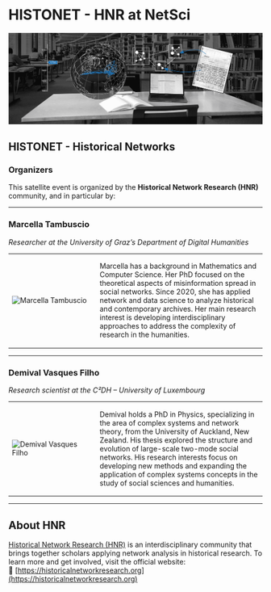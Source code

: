 # HISTONET - HNR at NetSci

<img src="images/hnr header modern-min.png">

## HISTONET - Historical Networks

### Organizers 

This satellite event is organized by the **Historical Network Research (HNR)** community, and in particular by:

---

### Marcella Tambuscio  

*Researcher at the University of Graz’s Department of Digital Humanities*

<table>
<tr>
<td style="width: 160px;">
  <img src="/netsci-maastricht/images/marcella.png" alt="Marcella Tambuscio" width="140">
</td>
<td>

Marcella has a background in Mathematics and Computer Science. Her PhD focused on the theoretical aspects of misinformation spread in social networks. Since 2020, she has applied network and data science to analyze historical and contemporary archives. Her main research interest is developing interdisciplinary approaches to address the complexity of research in the humanities.

</td>
</tr>
</table>

---

### Demival Vasques Filho  

*Research scientist at the C²DH – University of Luxembourg*

<table>
<tr>
<td style="width: 160px;">
  <img src="/netsci-maastricht/images/demival.png" alt="Demival Vasques Filho" width="140">
</td>
<td>

Demival holds a PhD in Physics, specializing in the area of complex systems and network theory, from the University of Auckland, New Zealand. His thesis explored the structure and evolution of large-scale two-mode social networks. His research interests focus on developing new methods and expanding the application of complex systems concepts in the study of social sciences and humanities.

</td>
</tr>
</table>



---

## About HNR

[Historical Network Research (HNR)](https://historicalnetworkresearch.org/about/) is an interdisciplinary community that brings together scholars applying network analysis in historical research. To learn more and get involved, visit the official website:  
🔗 [https://historicalnetworkresearch.org](https://historicalnetworkresearch.org)
